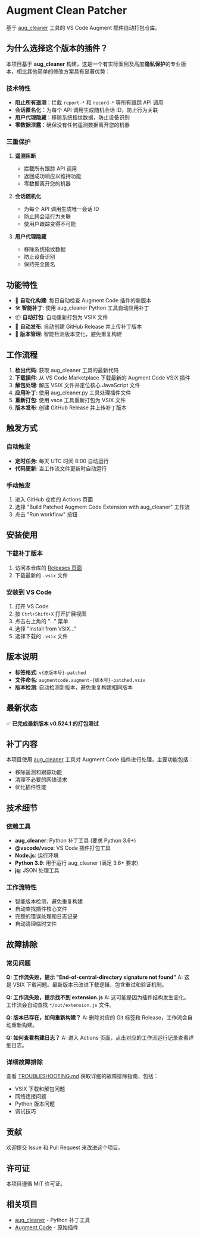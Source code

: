 # Augment Clean Patcher

基于 [aug_cleaner](https://github.com/gmh5225/aug_cleaner) 工具的 VS Code Augment 插件自动打包仓库。

## 为什么选择这个版本的插件？

本项目基于 **aug_cleaner** 构建，这是一个有实际案例及高度**隐私保护**的专业版本，相比其他简单的修改方案具有显著优势：

### 技术特性
- **阻止所有遥测**：拦截 `report-*` 和 `record-*` 等所有跟踪 API 调用
- **会话匿名化**：为每个 API 调用生成随机会话 ID，防止行为关联
- **用户代理隐藏**：移除系统指纹数据，防止设备识别
- **零数据泄露**：确保没有任何遥测数据离开您的机器

### 三重保护

1. **遥测阻断**
   - 拦截所有跟踪 API 调用
   - 返回成功响应以维持功能
   - 零数据离开您的机器

2. **会话随机化**
   - 为每个 API 调用生成唯一会话 ID
   - 防止跨会话行为关联
   - 使用户跟踪变得不可能

3. **用户代理隐藏**
   - 移除系统指纹数据
   - 防止设备识别
   - 保持完全匿名

## 功能特性

- 🤖 **自动化构建**: 每日自动检查 Augment Code 插件的新版本
- 🛠️ **智能补丁**: 使用 aug_cleaner Python 工具自动应用补丁
- 📦 **自动打包**: 自动重新打包为 VSIX 文件
- 🚀 **自动发布**: 自动创建 GitHub Release 并上传补丁版本
- 🔄 **版本管理**: 智能检测版本变化，避免重复构建

## 工作流程

1. **检出代码**: 获取 aug_cleaner 工具的最新代码
2. **下载插件**: 从 VS Code Marketplace 下载最新的 Augment Code VSIX 插件
3. **解包处理**: 解压 VSIX 文件并定位核心 JavaScript 文件
4. **应用补丁**: 使用 aug_cleaner.py 工具处理插件文件
5. **重新打包**: 使用 vsce 工具重新打包为 VSIX 文件
6. **版本发布**: 创建 GitHub Release 并上传补丁版本

## 触发方式

### 自动触发
- **定时任务**: 每天 UTC 时间 8:00 自动运行
- **代码更新**: 当工作流文件更新时自动运行

### 手动触发
1. 进入 GitHub 仓库的 Actions 页面
2. 选择 "Build Patched Augment Code Extension with aug_cleaner" 工作流
3. 点击 "Run workflow" 按钮

## 安装使用

### 下载补丁版本
1. 访问本仓库的 [Releases 页面](../../releases)
2. 下载最新的 `.vsix` 文件

### 安装到 VS Code
1. 打开 VS Code
2. 按 `Ctrl+Shift+X` 打开扩展视图
3. 点击右上角的 "..." 菜单
4. 选择 "Install from VSIX..."
5. 选择下载的 `.vsix` 文件

## 版本说明

- **标签格式**: `v{原版本号}-patched`
- **文件命名**: `augmentcode.augment-{版本号}-patched.vsix`
- **版本检测**: 自动检测新版本，避免重复构建相同版本

## 最新状态

✅ **已完成最新版本 v0.524.1 的打包测试**

## 补丁内容

本项目使用 [aug_cleaner](https://github.com/gmh5225/aug_cleaner) 工具对 Augment Code 插件进行处理，主要功能包括：
- 移除遥测和跟踪功能
- 清理不必要的网络请求
- 优化插件性能

## 技术细节

### 依赖工具
- **aug_cleaner**: Python 补丁工具 (要求 Python 3.6+)
- **@vscode/vsce**: VS Code 插件打包工具
- **Node.js**: 运行环境
- **Python 3.9**: 用于运行 aug_cleaner (满足 3.6+ 要求)
- **jq**: JSON 处理工具

### 工作流特性
- 智能版本检测，避免重复构建
- 自动查找插件核心文件
- 完整的错误处理和日志记录
- 自动清理临时文件

## 故障排除

### 常见问题

**Q: 工作流失败，提示 "End-of-central-directory signature not found"**
A: 这是 VSIX 下载问题。最新版本已改进下载逻辑，包含重试和验证机制。

**Q: 工作流失败，提示找不到 extension.js**
A: 这可能是因为插件结构发生变化。工作流会自动查找 `*/out/extension.js` 文件。

**Q: 版本已存在，如何重新构建？**
A: 删除对应的 Git 标签和 Release，工作流会自动重新构建。

**Q: 如何查看构建日志？**
A: 进入 Actions 页面，点击对应的工作流运行记录查看详细日志。

### 详细故障排除

查看 [TROUBLESHOOTING.md](TROUBLESHOOTING.md) 获取详细的故障排除指南，包括：
- VSIX 下载和解包问题
- 网络连接问题
- Python 版本问题
- 调试技巧

## 贡献

欢迎提交 Issue 和 Pull Request 来改进这个项目。

## 许可证

本项目遵循 MIT 许可证。

## 相关项目

- [aug_cleaner](https://github.com/gmh5225/aug_cleaner) - Python 补丁工具
- [Augment Code](https://marketplace.visualstudio.com/items?itemName=augment.vscode-augment) - 原始插件
